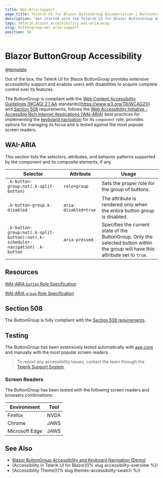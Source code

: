 ```yaml
---
title: Wai-Aria Support
page_title: Telerik UI for Blazor ButtonGroup Documentation | ButtonGroup  Accessibility
description: "Get started with the Telerik UI for Blazor ButtonGroup and learn about its accessibility support for WAI-ARIA, Section 508, and WCAG 2.1."
tags: telerik,blazor,accessibility,wai-aria,wcag
slug: buttongroup-wai-aria-support 
position: 50 
---
```


# Blazor ButtonGroup Accessibility

@[template](/_contentTemplates/common/parameters-table-styles.md#table-layout)



Out of the box, the Telerik UI for Blazor ButtonGroup provides extensive accessibility support and enables users with disabilities to acquire complete control over its features.


The ButtonGroup is compliant with the [Web Content Accessibility Guidelines (WCAG) 2.1  AA](https://www.w3.org/TR/WCAG21/) standards](https://www.w3.org/TR/WCAG21/) and [Section 508](http://www.section508.gov/) requirements, follows the [Web Accessibility Initiative - Accessible Rich Internet Applications (WAI-ARIA)](https://www.w3.org/WAI/ARIA/apg/) best practices for implementing the [keyboard navigation](#keyboard-navigation) for its `component` role, provides options for managing its focus and is tested against the most popular screen readers.

## WAI-ARIA


This section lists the selectors, attributes, and behavior patterns supported by the component and its composite elements, if any.

| Selector | Attribute | Usage |
| -------- | --------- | ----- |
| `.k-button-group:not(.k-split-button)` | `role=group` | Sets the proper role for the group of buttons. |
| `.k-button-group.k-disabled` | `aria-disabled=true` | The attribute is rendered only when the entire button group is disabled. |
| `.k-button-group:not(.k-split-button):not(.k-scheduler-navigation) .k-button` | `aria-pressed` | Specifies the current state of the ButtonGroup. Only the selected button within the group will have this attribute set to `true`. |

## Resources

[WAI-ARIA `button` Role Specification](https://www.w3.org/TR/wai-aria-1.2/#button)

[WAI-ARIA `group` Role Specification](https://www.w3.org/TR/wai-aria-1.2/#group)

## Section 508


The ButtonGroup is fully compliant with the [Section 508 requirements](http://www.section508.gov/).

## Testing


The ButtonGroup has been extensively tested automatically with [axe-core](https://github.com/dequelabs/axe-core) and manually with the most popular screen readers.

> To report any accessibility issues, contact the team through the [Telerik Support System](https://www.telerik.com/account/support-center).

### Screen Readers


The ButtonGroup has been tested with the following screen readers and browsers combinations:

| Environment | Tool |
| ----------- | ---- |
| Firefox | NVDA |
| Chrome | JAWS |
| Microsoft Edge | JAWS |



## See Also

* [Blazor ButtonGroup Accessibility and Keyboard Navigation (Demo)](https://demos.telerik.com/blazor-ui/buttongroup/keyboard-navigation)
* [Accessibility in Telerik UI for Blazor]({% slug accessibility-overview %})
* [Accessibility Theme]({% slug themes-accessibility-swatch %})